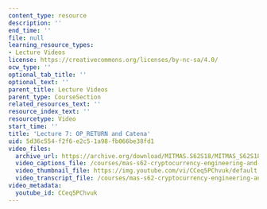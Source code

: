 ```yaml
---
content_type: resource
description: ''
end_time: ''
file: null
learning_resource_types:
- Lecture Videos
license: https://creativecommons.org/licenses/by-nc-sa/4.0/
ocw_type: ''
optional_tab_title: ''
optional_text: ''
parent_title: Lecture Videos
parent_type: CourseSection
related_resources_text: ''
resource_index_text: ''
resourcetype: Video
start_time: ''
title: 'Lecture 7: OP_RETURN and Catena'
uid: 5d36c554-f2f6-e2c5-1a98-fb066be38fd1
video_files:
  archive_url: https://archive.org/download/MITMAS.S62S18/MITMAS_S62S18_lec07_300k.mp4
  video_captions_file: /courses/mas-s62-cryptocurrency-engineering-and-design-spring-2018/4702015580e45914aef1b9d5ad3614f2_CCeq5PChvuk.vtt
  video_thumbnail_file: https://img.youtube.com/vi/CCeq5PChvuk/default.jpg
  video_transcript_file: /courses/mas-s62-cryptocurrency-engineering-and-design-spring-2018/adeb1ec17fd43da7d7452ce165ee0295_CCeq5PChvuk.pdf
video_metadata:
  youtube_id: CCeq5PChvuk
---
```

